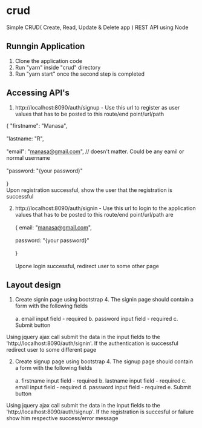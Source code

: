 # crud

Simple CRUD( Create, Read, Update & Delete app ) REST API using Node

## Runngin Application

1. Clone the application code <br/>  
2. Run "yarn" inside "crud" directory <br/>  
3. Run "yarn start" once the second step is completed <br/>  

## Accessing API's

1. http://localhost:8090/auth/signup - Use this url to register as user
  values that has to be posted to this route/end point/url/path <br/>  
  
  { "firstname": "Manasa", <br/>  
    "lastname: "R", <br/>  
    "email": "manasa@gmail.com", // doesn't matter. Could be any eamil or normal username <br/>  
    "password: "{your password}" <br/>  
   } <br/> 
   Upon registration successful, show the user that the registration is successful <br/>  
   
2. http://localhost:8090/auth/signin - Use this url to login to the application
values that has to be posted to this route/end point/url/path are <br/>  
  { email: "manasa@gmail.com", <br/>  
    password: "{your password}" <br/>  
  } <br/>  
  Upone login successful, redirect user to some other page
  
## Layout design

1. Create signin page using bootstrap 4. The signin page should contain a form with the following fields <br/>  
  a. email input field - required
  b. password input field - required
  c. Submit button
  
  Using jquery ajax call submit the data in the input fields to the 'http://localhost:8090/auth/signin'. If the authentication is successful redirect user to some different page <br/>  
  
2. Create signup page using bootstrap 4. The signup page should contain a form with the following fields <br/>  
  a. firstname input field - required 
  b. lastname input field - required
  c. email input field - required 
  d. password input field - required
  e. Submit button


  Using jquery ajax call submit the data in the input fields to the 'http://localhost:8090/auth/signup'. If the registration is succesful or failure show him respective success/error message

 
